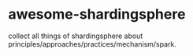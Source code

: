 # awesome-shardingsphere
collect all things of shardingsphere about principles/approaches/practices/mechanism/spark.
